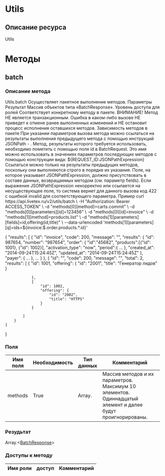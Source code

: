 
# Utils

## Описание ресурса
Utils

# Методы

## batch

### Описание метода
Utils.batch
Осуществляет пакетное выполнение методов.
Параметры
Результат
Массив объектов типа «BatchResponse».
Уровень доступа для ролей
Соответствует конкретному методу в пакете.
ВНИМАНИЕ!
Метод НЕ является транзакционным. Ошибка в каком-либо вызове НЕ приведет к отмене ранее выполненных изменений и НЕ остановит процесс исполнения оставшихся методов.
Зависимость методов в пакете 
При указании параметров вызова метода можно ссылаться на результаты выполнения предыдущего метода с помощью инструкций JSONPath - . 
Метод, результаты которого требуется использовать, необходимо пометить с помощью поля id в BatchRequest. Это имя можно использовать в значениях параметров последующих методов с помощью конструкции вида:
${REQUEST_ID:JSONPathExpression}
Ссылаться можно только на результаты предыдущих методов, поскольку они выполняются строго в порядке их указания.
Поле, на которое указывает JSONPathExpression, должно присутствовать в составе данных, возвращаемых методом (см. параметр fields). Если выражение JSONPathExpression некорректно или ссылается на несуществующее поле, то система вернет для данного вызова код 422 с ошибкой invalid для соответствующего параметра.
Пример
curl https://api.livetex.ru/v2/utils/batch \
-H "Authorization: Bearer ACCESS_TOKEN" \
-d "methods[0][method]=carts.commit" \
-d "methods[0][parameters][id]=123456" \
-d "methods[0][id]=invoice" \
-d "methods[1][method]=products.list" \
-d "methods[1][parameters][fields]=id,offering(id,title)" \
--data-urlencoded 'methods[1][parameters][q]=ids=${invoice:$.order.products.*.id}'

{
    "results": [
        {
            "id": "invoice",
            "code": 200,
            "message": "",
            "results": {
                "id": 987654,
                "number": "987654",
                "order": {
                    "id":"45682",
                    "products":[{"id": 1001}, {"id": 1002}],
                    "activation_type": "now",
                    "period":{
                        ...
                    },
                    "created_at": "2014-09-24T15:24:45Z",
                    "updated_at": "2014-09-24T15:24:45Z"
                },
                "payer": {
                    ...
                },
                ...
            }
        },
        {
            "id": "",
            "code": 200,
            "message": "",
            "total": 2,
            "results": [
                {
                    "id": 1001,
                    "offering": {
                        "id": "2001",
                        "title": "Генератор лидов"
                    }
                    
                },
                {
                    "id": 1002,
                    "offering": {
                        "id": "2002",
                        "title": "HTTPS"
                    }
                }
            
            ]
        }
    ]
}


### Поля

| Имя поля | Необходимость | Тип данных | Комментарий |
|---|---|---|---|
|methods|True|Array.<BatchRequest>|Массив методов и их параметров.<br/>Максимум 10 элементов. Одиннадцатый элемент и далее будут проигнорированы.<br/>|

### Резудьтат
Array.<[BatchResponse](/docs/types/BatchResponse.md)>
### Доступы к методу

| Имя роли | доступ | Комментарий |
|---|---|---|

